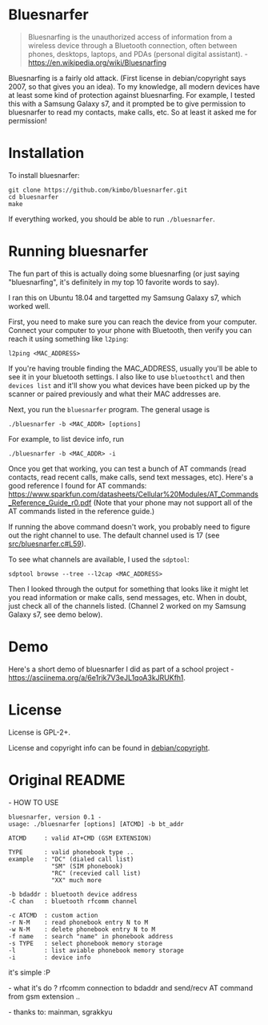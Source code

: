 # Bluesnarfer

>Bluesnarfing is the unauthorized access of information from a wireless device through a Bluetooth connection, often between phones, desktops, laptops, and PDAs (personal digital assistant).
>\- https://en.wikipedia.org/wiki/Bluesnarfing

Bluesnarfing is a fairly old attack. (First license in debian/copyright says 2007, so that gives you an idea).
To my knowledge, all modern devices have at least some kind of protection against bluesnarfing.
For example, I tested this with a Samsung Galaxy s7, and it prompted be to give permission to bluesnarfer to read my contacts, make calls, etc.
So at least it asked me for permission!

# Installation

To install bluesnarfer:
```
git clone https://github.com/kimbo/bluesnarfer.git
cd bluesnarfer
make
```

If everything worked, you should be able to run `./bluesnarfer`.

# Running bluesnarfer

The fun part of this is actually doing some bluesnarfing (or just saying "bluesnarfing", it's definitely in my top 10 favorite words to say).

I ran this on Ubuntu 18.04 and targetted my Samsung Galaxy s7, which worked well.

First, you need to make sure you can reach the device from your computer. Connect your computer to your phone with Bluetooth, then verify you can reach it using something like `l2ping`:

```
l2ping <MAC_ADDRESS>
```

If you're having trouble finding the MAC_ADDRESS, usually you'll be able to see it in your bluetooth settings.
I also like to use `bluetoothctl` and then `devices list` and it'll show you what devices have been picked up by the scanner or paired previously and what their MAC addresses are.

Next, you run the `bluesnarfer` program. The general usage is

```
./bluesnarfer -b <MAC_ADDR> [options]
```

For example, to list device info, run 

```
./bluesnarfer -b <MAC_ADDR> -i
```

Once you get that working, you can test a bunch of AT commands (read contacts, read recent calls, make calls, send text messages, etc).
Here's a good reference I found for AT commands: https://www.sparkfun.com/datasheets/Cellular%20Modules/AT_Commands_Reference_Guide_r0.pdf
(Note that your phone may not support all of the AT commands listed in the reference guide.)

If running the above command doesn't work, you probably need to figure out the right channel to use.
The default channel used is 17 (see [src/bluesnarfer.c#L59](https://github.com/kimbo/bluesnarfer/blob/kali/master/src/bluesnarfer.c#L59)).

To see what channels are available, I used the `sdptool`:
```
sdptool browse --tree --l2cap <MAC_ADDRESS>
```

Then I looked through the output for something that looks like it might let you read information or make calls, send messages, etc.
When in doubt, just check all of the channels listed.
(Channel 2 worked on my Samsung Galaxy s7, see demo below).

# Demo

Here's a short demo of bluesnarfer I did as part of a school project - https://asciinema.org/a/6e1rjk7V3eJL1qoA3kJRUKfh1.

# License
License is GPL-2+.

License and copyright info can be found in [debian/copyright](
https://github.com/kimbo/bluesnarfer/blob/kali/master/debian/copyright).


# Original README

\- HOW TO USE

```
bluesnarfer, version 0.1 -
usage: ./bluesnarfer [options] [ATCMD] -b bt_addr

ATCMD     : valid AT+CMD (GSM EXTENSION)

TYPE      : valid phonebook type ..
example   : "DC" (dialed call list)
            "SM" (SIM phonebook)
            "RC" (recevied call list)
            "XX" much more

-b bdaddr : bluetooth device address
-C chan   : bluetooth rfcomm channel

-c ATCMD  : custom action
-r N-M    : read phonebook entry N to M 
-w N-M    : delete phonebook entry N to M
-f name   : search "name" in phonebook address
-s TYPE   : select phonebook memory storage
-l        : list aviable phonebook memory storage
-i        : device info
```
it's simple :P

\- what it's do ?
rfcomm connection to bdaddr and send/recv AT command from gsm extension ..

\- thanks to:
mainman, sgrakkyu
